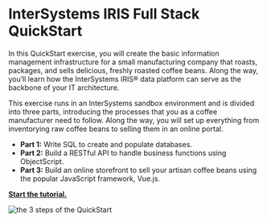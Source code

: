 # InterSystems IRIS Full Stack QuickStart

In this QuickStart exercise, you will create the basic information management infrastructure for a small manufacturing company that roasts, packages, and sells delicious, freshly roasted coffee beans. Along the way, you’ll learn how the InterSystems IRIS® data platform can serve as the backbone of your IT architecture.

This exercise runs in an InterSystems sandbox environment and is divided into three parts, introducing the processes that you as a coffee manufacturer need to follow. Along the way, you will set up everything from inventorying raw coffee beans to selling them in an online portal.

- **Part 1:** Write SQL to create and populate databases.
- **Part 2:** Build a RESTful API to handle business functions using ObjectScript.
- **Part 3:** Build an online storefront to sell your artisan coffee beans using the popular JavaScript framework, Vue.js.

[**Start the tutorial.**](https://gettingstarted.intersystems.com/full-stack/)

![the 3 steps of the QuickStart](https://gettingstarted.intersystems.com/wp-content/uploads/2021/03/IrisCoffee-Sketch1-01.png)
